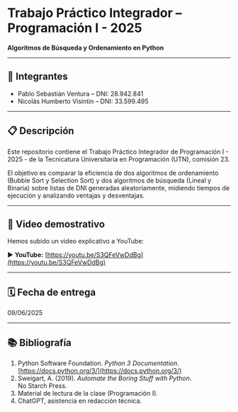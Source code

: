 # Trabajo Práctico Integrador – Programación I - 2025

**Algoritmos de Búsqueda y Ordenamiento en Python**

---

## 👥 Integrantes

* Pablo Sebastián Ventura – DNI: 28.942.841
* Nicolás Humberto Visintin – DNI: 33.599.495

---

## 📋 Descripción

Este repositorio contiene el Trabajo Práctico Integrador de Programación I - 2025 - de la Tecnicatura Universitaria en Programación (UTN), comisión 23.

El objetivo es comparar la eficiencia de dos algoritmos de ordenamiento (Bubble Sort y Selection Sort) y dos algoritmos de búsqueda (Lineal y Binaria) sobre listas de DNI generadas aleatoriamente, midiendo tiempos de ejecución y analizando ventajas y desventajas.

---

## 🎥 Video demostrativo

Hemos subido un video explicativo a YouTube:

▶️ **YouTube:** [https://youtu.be/S3QFeVwDdBg](https://youtu.be/S3QFeVwDdBg)

---

## 🗓️ Fecha de entrega

09/06/2025

---

## 📚 Bibliografía

1. Python Software Foundation. *Python 3 Documentation*. [https://docs.python.org/3/](https://docs.python.org/3/)
2. Sweigart, A. (2019). *Automate the Boring Stuff with Python*. No Starch Press.
3. Material de lectura de la clase (Programación I).
4. ChatGPT, asistencia en redacción técnica.
